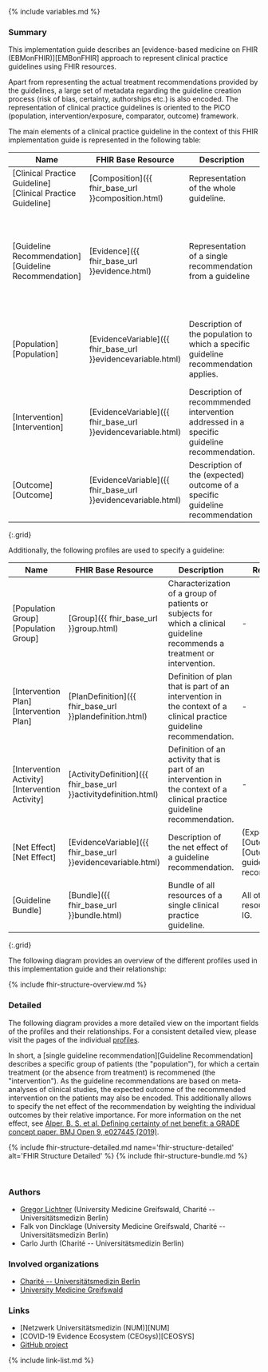 {% include variables.md %}

### Summary

This implementation guide describes an [evidence-based medicine on FHIR (EBMonFHIR)][EMBonFHIR] approach to represent clinical practice guidelines using FHIR resources.

Apart from representing the actual treatment recommendations provided by the guidelines, a large set of metadata regarding the guideline creation process (risk of bias, certainty, authorships etc.) is also encoded.
The representation of clinical practice guidelines is oriented to the PICO (population, intervention/exposure, comparator, outcome) framework.

The main elements of a clinical practice guideline in the context of this FHIR implementation guide is represented in the following table:

| Name | FHIR Base Resource | Description | References |
| ---- | ------------- | ----------- | ---------- |
| [Clinical Practice Guideline][Clinical Practice Guideline] | [Composition]({{ fhir_base_url }}composition.html) | Representation of the whole guideline. | [Guideline Recommendations][Guideline Recommendation] |
| [Guideline Recommendation][Guideline Recommendation] | [Evidence]({{ fhir_base_url }}evidence.html) | Representation of a single recommendation from a guideline | [Population][Population], [Intervention][Intervention], [Outcome][Outcome] and [Net Effect][Net Effect] pertinent to the guideline recommendation. |
| [Population][Population] | [EvidenceVariable]({{ fhir_base_url }}evidencevariable.html) | Description of the population to which a specific guideline recommendation applies. | [Population Groups][Population Group] making up the population addressed in the recommendation. |
| [Intervention][Intervention] | [EvidenceVariable]({{ fhir_base_url }}evidencevariable.html) | Description of recommmended intervention addressed in a specific guideline recommendation. | [Intervention Plans][Intervention Plan] specified in the guideline recommendation. |
| [Outcome][Outcome] | [EvidenceVariable]({{ fhir_base_url }}evidencevariable.html) | Description of the (expected) outcome of a specific guideline recommendation | - |
{:.grid}

Additionally, the following profiles are used to specify a guideline:

| Name | FHIR Base Resource | Description | References |
| ---- | ------------- | ----------- | ---------- |
| [Population Group][Population Group]| [Group]({{ fhir_base_url }}group.html) | Characterization of a group of patients or subjects for which a clinical guideline recommends a treatment or intervention. | - |
| [Intervention Plan][Intervention Plan] | [PlanDefinition]({{ fhir_base_url }}plandefinition.html) | Definition of plan that is part of an intervention in the context of a clinical practice guideline recommendation. | - |
| [Intervention Activity][Intervention Activity] | [ActivityDefinition]({{ fhir_base_url }}activitydefinition.html) | Definition of an activity that is part of an intervention in the context of a clinical practice guideline recommendation. | - |
| [Net Effect][Net Effect] | [EvidenceVariable]({{ fhir_base_url }}evidencevariable.html) | Description of the net effect of a guideline recommendation. | (Expected) [Outcomes][Outcome] of a guideline recommendation. |
| [Guideline Bundle] | [Bundle]({{ fhir_base_url }}bundle.html) | Bundle of all resources of a single clinical practice guideline. | All other resources in this IG. |
{:.grid}

The following diagram provides an overview of the different profiles used in this implementation guide and their relationship:

{% include fhir-structure-overview.md %}

### Detailed

The following diagram provides a more detailed view on the important fields of the profiles and their relationships. For a consistent detailed view, please visit the pages of the individual [profiles](profiles.html).

In short, a [single guideline recommendation][Guideline Recommendation] describes a specific group of patients (the "population"), for which a certain treatment (or the absence from treatment) is recommened (the "intervention"). As the guideline recommendations are based on meta-analyses of clinical studies, the expected outcome of the recommended intervention on the patients may also be encoded. This additionally allows to specify the net effect of the recommendation by weighting the individual outcomes by their relative importance. For more information on the net effect, see [Alper, B. S. et al. Defining certainty of net benefit: a GRADE concept paper. BMJ Open 9, e027445 (2019)](https://bmjopen.bmj.com/content/9/6/e027445.long).

{% include fhir-structure-detailed.md name='fhir-structure-detailed' alt='FHIR Structure Detailed' %}
{% include fhir-structure-bundle.md %}

<br/>


### Authors
* [Gregor Lichtner](https://github.com/glichtner) (University Medicine Greifswald, Charité -- Universitätsmedizin Berlin)
* Falk von Dincklage (University Medicine Greifswald, Charité -- Universitätsmedizin Berlin)
* Carlo Jurth (Charité -- Universitätsmedizin Berlin)

### Involved organizations
* [Charité -- Universitätsmedizin Berlin](https://www.charite.de)
* [University Medicine Greifswald](https://www.medizin.uni-greifswald.de/de/home/)

### Links
* [Netzwerk Universitätsmedizin (NUM)][NUM]
* [COVID-19 Evidence Ecosystem (CEOsys)][CEOSYS]
* [GitHub project](https://github.com/CEOsys/cpg-on-ebm-on-fhir)

{% include link-list.md %}
